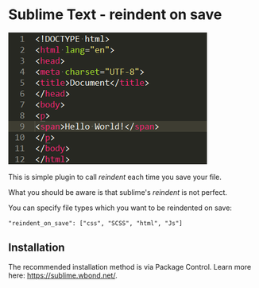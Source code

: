 Sublime Text - reindent on save
===============================

![screenshot](https://github.com/mac2000/sublime-reindent-on-save/raw/master/screenshot.gif)

This is simple plugin to call *reindent* each time you save your file.

What you should be aware is that sublime's *reindent* is not perfect.

You can specify file types which you want to be reindented on save:

    "reindent_on_save": ["css", "SCSS", "html", "Js"]


Installation
------------

The recommended installation method is via Package Control. Learn more here: https://sublime.wbond.net/.
